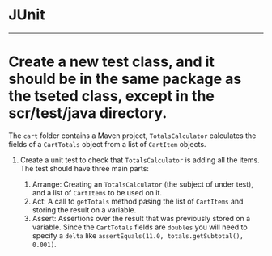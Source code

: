 # JUnit 
---------
#  Create a new test class, and it should be in the same package as the tseted class, except in the scr/test/java directory. 

The `cart` folder contains a Maven project, `TotalsCalculator` calculates the fields of a `CartTotals` object from a list 
of `CartItem` objects.

1. Create a unit test to check that `TotalsCalculator` is adding all the items. The test should have three main parts:

    1. Arrange: Creating an `TotalsCalculator` (the subject of under test), and a list of `CartItems` to be used on it.
    2. Act: A call to `getTotals` method pasing the list of `CartItems` and storing the result on a variable.
    3. Assert: Assertions over the result that was previously stored on a variable. Since the `CartTotals` fields are 
    `doubles` you will need to specify a `delta` like `assertEquals(11.0, totals.getSubtotal(), 0.001)`.

